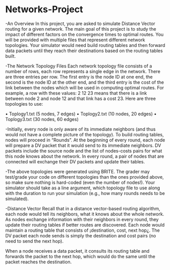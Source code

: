 # Networks-Project
-An Overview
In this project, you are asked to simulate Distance Vector routing for a given network. The main goal of
this project is to study the impact of different factors on the convergence times to optimal routes. You will
be provided with multiple files that represent different network topologies. Your simulator would need build
routing tables and then forward data packets until they reach their destinations based on the routing tables
built.

-The Network Topology Files
Each network topology file consists of a number of rows, each row represents a single edge in the network.
There are three entries per row. The first entry is the node ID at one end, the second is the node ID at the
other end, and the third entry is the cost of the link between the nodes which will be used in computing
optimal routes. For example, a row with these values: 2 12 23 means that there is a link between node 2
and node 12 and that link has a cost 23. Here are three topologies to use:

• Toplogy1.txt (5 nodes, 7 edges)
• Toplogy2.txt (10 nodes, 20 edges)
• Toplogy3.txt (30 nodes, 60 edges)

-Initially, every node is only aware of its immediate neighbors (and thus would not have a complete picture
of the topology). To build routing tables, nodes will proceed in “Rounds”. At the beginning of every round,
each node will prepare a DV packet that it would send to its immediate neighbors. DV packets include the
source node and the list of nodes-costs pairs for what this node knows about the network. In every round,
a pair of nodes that are connected will exchange their DV packets and update their tables.

-The above topologies were generated using BRITE. The grader may test/grade your code on different
topologies than the ones provided above, so make sure nothing is hard-coded (even the number of nodes!).
Your simulator should take as a line argument, which topology file to use along with the duration to run
your simulation (e.g., how many rounds needs to be simulated).

-Distance Vector
Recall that in a distance vector-based routing algorithm, each node would tell its neighbors, what it knows
about the whole network. As nodes exchange information with their neighbors in every round, they update
their routing tables if better routes are discovered. Each node would maintain a routing table that consists
of ¡destination, cost, next hop¿. The DV packet each node sends is simply the destination and cost pairs (no
need to send the next hop).

When a node receives a data packet, it consults its routing table and forwards the packet to the next
hop, which would do the same until the packet reaches the destination.
